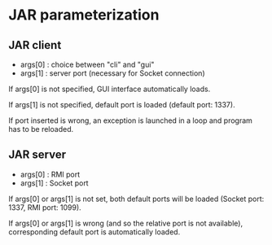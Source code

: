 # JAR parameterization

## JAR client
- args[0] : choice between "cli" and "gui"
- args[1] : server port (necessary for Socket connection)

If args[0] is not specified, GUI interface automatically loads.

If args[1] is not specified, default port is loaded (default port: 1337).

If port inserted is wrong, an exception is launched in a loop and program has to be reloaded.

## JAR server
- args[0] : RMI port
- args[1] : Socket port

If args[0] or args[1] is not set, both default ports will be loaded (Socket port: 1337, RMI port: 1099).

If args[0] or args[1] is wrong (and so the relative port is not available), corresponding default port is automatically loaded.
